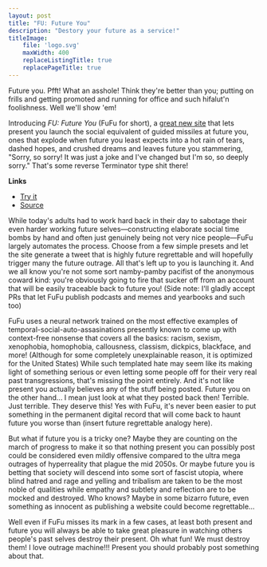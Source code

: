 ```yaml
---
layout: post
title: "FU: Future You"
description: "Destory your future as a service!"
titleImage:
    file: 'logo.svg'
    maxWidth: 400
    replaceListingTitle: true
    replacePageTitle: true
---
```


Future you. Pfft! What an asshole! Think they're better than you; putting on frills and getting promoted and running for office and such hifalut'n foolishness. Well we'll show 'em!

Introducing *FU: Future You* (FuFu for short), a [great new site](https://mattbierner.github.io/fu-fu) that lets present you launch the social equivalent of guided missiles at future you, ones that explode when future you least expects into a hot rain of tears, dashed hopes, and crushed dreams and leaves future you stammering, "Sorry, so sorry! It was just a joke and I've changed but I'm so, so deeply sorry." That's some reverse Terminator type shit there!

**Links**

- [Try it](https://mattbierner.github.io/fu-fu)
- [Source](https://github.com/mattbierner/fu-fu)

While today's adults had to work hard back in their day to sabotage their even harder working future selves—constructing elaborate social time bombs by hand and often just genuinely being not very nice people—FuFu largely automates the process. Choose from a few simple presets and let the site generate a tweet that is highly future regrettable and will hopefully trigger many the future outrage. All that's left up to you is launching it. And we all know you're not some sort namby-pamby pacifist of the anonymous coward kind: you're obviously going to fire that sucker off from an account that will be easily traceable back to future you! (Side note: I'll gladly accept PRs that let FuFu publish podcasts and memes and yearbooks and such too)

FuFu uses a neural network trained on the most effective examples of temporal-social-auto-assasinations presently known to come up with context-free nonsense that covers all the basics: racism, sexism, xenophobia, homophobia, callousness, classism, dickpics, blackface<!--Seriously how does this keep happening!?!?-->, and more! (Although for some completely unexplainable reason, it is optimized for the United States) While such templated hate may seem like its making light of something serious or even letting some people off for their very real past transgressions, that's missing the point entirely. And it's not like present you actually believes any of the stuff being posted. Future you on the other hand... I mean just look at what they posted back then! Terrible. Just terrible. They deserve this! Yes with FuFu, it's never been easier to put something in the permanent digital record that will come back to haunt future you worse than (insert future regrettable analogy here).

But what if future you is a tricky one? Maybe they are counting on the march of progress to make it so that nothing present you can possibly post could be considered even mildly offensive compared to the ultra mega outrages of hyperreality that plague the mid 2050s. Or maybe future you is betting that society will descend into some sort of fascist utopia, where blind hatred and rage and yelling and tribalism are taken to be the most noble of qualities while empathy and subtlety and reflection are to be mocked and destroyed. Who knows? Maybe in some bizarro future, even something as innocent as publishing a website could become regrettable...

Well even if FuFu misses its mark in a few cases, at least both present and future you will always be able to take great pleasure in watching others people's past selves destroy their present. Oh what fun! We must destroy them! I love outrage machine!!! Present you should probably post something about that.
